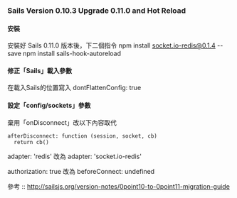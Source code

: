 ### Sails Version 0.10.3 Upgrade 0.11.0 and Hot Reload

#### 安裝
安裝好 Sails 0.11.0 版本後，下二個指令 
npm install socket.io-redis@0.1.4 --save 
npm install sails-hook-autoreload

#### 修正「Sails」載入參數
在載入Sails的位置寫入
dontFlattenConfig: true

#### 設定「config/sockets」參數  
棄用「onDisconnect」改以下內容取代  
  
``` node
afterDisconnect: function (session, socket, cb) 
  return cb()
```
adapter: 'redis' 
改為 
adapter: 'socket.io-redis'

authorization: true
改為
beforeConnect: undefined

參考 :: 
http://sailsjs.org/version-notes/0point10-to-0point11-migration-guide
